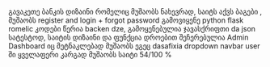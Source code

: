 გავაკეთე ბანკის დიზაინი რომელიც მუშაობს ნახევრად, საიტს აქვს ბაგები , მუშაობს register and login + forgot password გამოვიყენე python flask romelic კოდები წერია backen dze,  გამოყენებულია ჯავასქრიფთი da json სატესტოდ, საიტის დიზაინი და ფუნქცია დროებით
შეჩერებულია Admin Dashboard იც
მეტნაკლებად მუშაობს ეგეც dasafixia  dropdown navbar user ში ყველაფერი კარგად მუშაობს საიტი 54/100 %  
